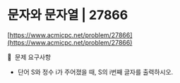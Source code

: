 # 문자와 문자열 | 27866

[https://www.acmicpc.net/problem/27866](https://www.acmicpc.net/problem/27866)

🙏  문제 요구사항

- 단어 S와 정수 i가 주어졌을 때, S의 i번째 글자를 출력하시오.